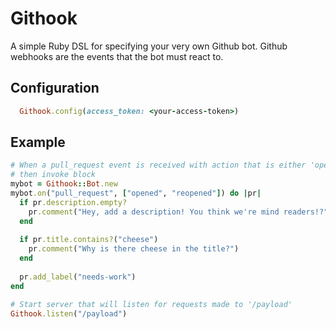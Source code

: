 # Githook

A simple Ruby DSL for specifying your very own Github bot. Github webhooks are the events that the bot must react to.

## Configuration

```ruby
  Githook.config(access_token: <your-access-token>)
```

## Example

```ruby
# When a pull_request event is received with action that is either 'opened' or 'reopened'
# then invoke block
mybot = Githook::Bot.new
mybot.on("pull_request", ["opened", "reopened"]) do |pr|
  if pr.description.empty?
    pr.comment("Hey, add a description! You think we're mind readers!?")
  end
  
  if pr.title.contains?("cheese")
    pr.comment("Why is there cheese in the title?")
  end
  
  pr.add_label("needs-work")
end

# Start server that will listen for requests made to '/payload'
Githook.listen("/payload")
```
